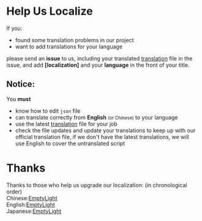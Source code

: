 # Help Us Localize
If you:
- found some translation problems in our project
- want to add translations for your language

please send an **issue** to us, including your translated [translation](translation.js) file in the issue, and add **[localization]** and your **language** in the front of your title.

## Notice:
You **must**
- know how to edit `json` file
- can translate correctly from **English** <small>(or Chinese)</small> to your language
- use the latest [translation](translation.js) file for your job
- check the file updates and update your translations to keep up with our official translation file, if we don't have the latest translations, we will use English to cover the untranslated script

# Thanks
Thanks to those who help us upgrade our localization: (in chronological order)  
Chinese:[EmptyLight](https://github.com/lingfengyu-dreaming)  
English:[EmptyLight](https://github.com/lingfengyu-dreaming)  
Japanese:[EmptyLight](https://github.com/lingfengyu-dreaming)
